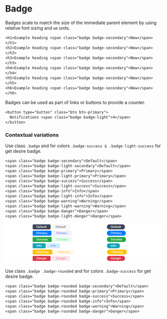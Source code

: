 # Badge

 Badges scale to match the size of the immediate parent element by using relative font sizing and `em` units.

```markup
<h1>Example heading <span class="badge badge-secondary">New</span></h1>
<h2>Example heading <span class="badge badge-secondary">New</span></h2>
<h3>Example heading <span class="badge badge-secondary">New</span></h3>
<h4>Example heading <span class="badge badge-secondary">New</span></h4>
<h5>Example heading <span class="badge badge-secondary">New</span></h5>
<h6>Example heading <span class="badge badge-secondary">New</span></h6>
```

Badges can be used as part of links or buttons to provide a counter.

```markup
<button type="button" class="btn btn-primary">
  Notifications <span class="badge badge-light">4</span>
</button>
```

### Contextual variations

 Use class `.badge` and for colors `.badge-success & .badge-light-success` for get desire badge.

```markup
<span class="badge badge-secondary">Default</span>
<span class="badge badge-light-secondary">Default</span>
<span class="badge badge-primary">Primary</span>
<span class="badge badge-light-primary">Primary</span>
<span class="badge badge-success">Success</span>
<span class="badge badge-light-success">Success</span>
<span class="badge badge-info">Info</span>
<span class="badge badge-light-info">Info</span>
<span class="badge badge-warning">Warning</span>
<span class="badge badge-light-warning">Warning</span>
<span class="badge badge-danger">Danger</span>
<span class="badge badge-light-danger">Danger</span>

```

![](../.gitbook/assets/badge-1.png)

 Use class `.badge .badge-rounded` and for colors `.badge-success` for get desire badge.

```markup
<span class="badge badge-rounded badge-secondary">Default</span>
<span class="badge badge-rounded badge-primary">Primary</span>
<span class="badge badge-rounded badge-success">Success</span>
<span class="badge badge-rounded badge-info">Info</span>
<span class="badge badge-rounded badge-warning">Warning</span>
<span class="badge badge-rounded badge-danger">Danger</span>
```

